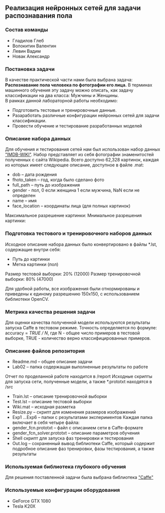 ## Реализация нейронных сетей для задачи распознавания пола  
### Состав команды    

* Гладилов Глеб 
* Волокитин Валентин 
* Левин Вадим 
* Новак Александр 

### Постановка задачи

В качестве практической части нами была выбрана задача: **Pаспознаваниe пола человека по фотографии его лица.**
В терминах машинного обучения эту задачу можно описать, как задачу классификации на два класса: Мужчины и Женщины.   
В рамках данной лабораторной работы необходимо:
* Подготовить тестовые и тренировочные данные.
* Разаработать различные конфигурации нейронных сетей для задачи классификации.
* Провести обучение и тестирование разработанных моделей

### Описание набора данных

Для обучения и тестирования сетей нам был использован набор данных ["IMDB-WIKI"][dataset].
Набор представляет из себя фотографии знаменитостей полученных с сайта Wikipedia. Всего доступно 62,328 картинок, каждая из которых имеет следующее описание, доступное в файле .mat:
* dob – дата рождения
* fhoto_taken – год, когда было сделано фото
* full_path – путь до изображения
* gender - пол, 0 если женщина 1 если мужчина, NaN если не определен
* name – имя
* face_location – координаты лица (для полных картинок)

Максимальное разрешение картинки:
Мнимальное разрешения картинки:

### Подготовка тестового и тренировочного наборов данных

Исходное описание набора данных было конвертировано в файлы *.lst, содержащие внутри себя:
* Путь до картинки
* Метка картинки (пол)

Размер тестовой выборки: 20% (12000)
Размер тренировочной выборки: 80% (47000)

Для удобной работы, все изображения были отнормированы и приведены к единому разрешению 150x150, с использованием библиотеки OpenCV.

### Метрика качества решения задачи  

Для оценки качества полученной модели используются результаты запуска Caffe в тестовом режиме. Точность определяется по формуле:
accuracy = *TRUE / N*, где N - общее число примеров в тестовой выборке, TRUE - количество верно классифицированных примеров.


### Описание файлов репозитория  

* Readme.md – общее описание задачи
* Lab02 – папка содержащая выполненные результаты по работе

Отчет по проделанной работе находится в /report
Исходные скрипты для запуска сети, полученные модели, а также *.prototxt находятся в /src

* Train.lst – описание тренировочной выборки
* Test.lst – описание тестовой выборки
* Wiki.mat – исходная разметка
* Resize.py – скрипт для изменения размеров изображений
* Exp1 …Exp6 – папки с результатами экспериментов
Каждая папка включает в себя четыре файла:
* gender_fcn.prototxt – файл с описанием сети в Caffe-формате
* gender_fcn_solver.prototxt – описание параметров обучения
* Shell скрипт для запуска фаз тренировки и тестирования
* Out.log – сохраненный вывод библиотеки Caffe, который содержит подробное описание фаз тренировки, фазы тестирования, а также результаты



### Используемая библиотека глубокого обучения

Для решения поставленной задачи была выбрана библиотека ["Caffe"][caffe]


### Используемые конфигурации оборудования

* GeForce GTX 1080
* Tesla K20X


<!-- LINKS -->

[dataset]: https://data.vision.ee.ethz.ch/cvl/rrothe/imdb-wiki/
[caffe]: http://caffe.berkeleyvision.org/